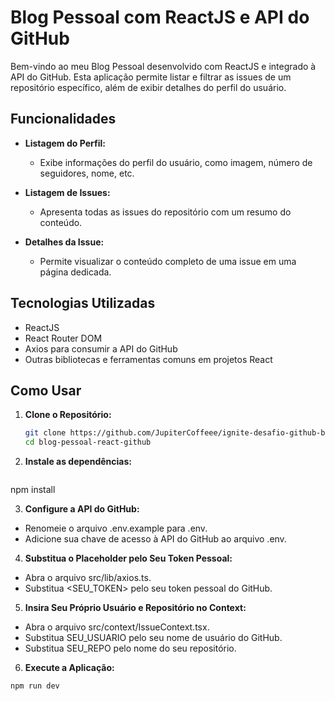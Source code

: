 # Blog Pessoal com ReactJS e API do GitHub

Bem-vindo ao meu Blog Pessoal desenvolvido com ReactJS e integrado à API do GitHub. Esta aplicação permite listar e filtrar as issues de um repositório específico, além de exibir detalhes do perfil do usuário.

## Funcionalidades

- **Listagem do Perfil:**
  - Exibe informações do perfil do usuário, como imagem, número de seguidores, nome, etc.

- **Listagem de Issues:**
  - Apresenta todas as issues do repositório com um resumo do conteúdo.

- **Detalhes da Issue:**
  - Permite visualizar o conteúdo completo de uma issue em uma página dedicada.

## Tecnologias Utilizadas

- ReactJS
- React Router DOM
- Axios para consumir a API do GitHub
- Outras bibliotecas e ferramentas comuns em projetos React

## Como Usar

1. **Clone o Repositório:**
   ```bash
   git clone https://github.com/JupiterCoffeee/ignite-desafio-github-blog.git
   cd blog-pessoal-react-github

2. **Instale as dependências:**
   ```bash
  npm install

3. **Configure a API do GitHub:**

- Renomeie o arquivo .env.example para .env.
- Adicione sua chave de acesso à API do GitHub ao arquivo .env.

4. **Substitua o Placeholder pelo Seu Token Pessoal:**
- Abra o arquivo src/lib/axios.ts.
- Substitua <SEU_TOKEN> pelo seu token pessoal do GitHub.

5. **Insira Seu Próprio Usuário e Repositório no Context:**
- Abra o arquivo src/context/IssueContext.tsx.
- Substitua SEU_USUARIO pelo seu nome de usuário do GitHub.
- Substitua SEU_REPO pelo nome do seu repositório.

6. **Execute a Aplicação:**
```bash
npm run dev